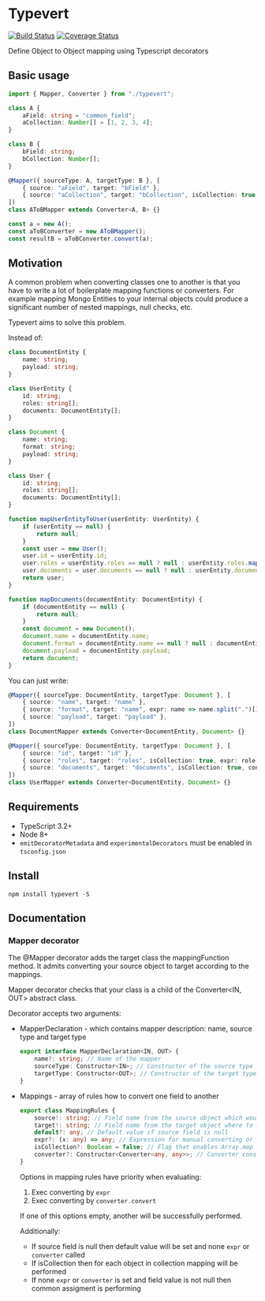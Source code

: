 # Typevert

[![Build Status](https://travis-ci.org/andbul/typevert.svg?branch=master)](https://travis-ci.org/andbul/typevert)
[![Coverage Status](https://coveralls.io/repos/github/andbul/typevert/badge.svg?branch=master)](https://coveralls.io/github/andbul/typevert?branch=master)

Define Object to Object mapping using Typescript decorators

## Basic usage

```typescript
import { Mapper, Converter } from "./typevert";

class A {
    aField: string = "common_field";
    aCollection: Number[] = [1, 2, 3, 4];
}

class B {
    bField: string;
    bCollection: Number[];
}

@Mapper({ sourceType: A, targetType: B }, [
    { source: "aField", target: "bField" },
    { source: "aCollection", target: "bCollection", isCollection: true },
])
class AToBMapper extends Converter<A, B> {}

const a = new A();
const aToBConverter = new AToBMapper();
const resultB = aToBConverter.convert(a);
```

## Motivation

A common problem when converting classes one to another is that you have to write a lot of boilerplate mapping functions
or converters. For example mapping Mongo Entities to your internal objects could produce a significant number of nested
mappings, null checks, etc.

Typevert aims to solve this problem.

Instead of:

```typescript
class DocumentEntity {
    name: string;
    payload: string;
}

class UserEntity {
    id: string;
    roles: string[];
    documents: DocumentEntity[];
}

class Document {
    name: string;
    format: string;
    payload: string;
}

class User {
    id: string;
    roles: string[];
    documents: DocumentEntity[];
}

function mapUserEntityToUser(userEntity: UserEntity) {
    if (userEntity == null) {
        return null;
    }
    const user = new User();
    user.id = userEntity.id;
    user.roles = userEntity.roles == null ? null : userEntity.roles.map(role => role.toUpperCase());
    user.documents = user.documents == null ? null : userEntity.documents.map(doc => mapDocuments(doc));
    return user;
}

function mapDocuments(documentEntity: DocumentEntity) {
    if (documentEntity == null) {
        return null;
    }
    const document = new Document();
    document.name = documentEntity.name;
    document.format = documentEntity.name == null ? null : documentEntity.name.split(".")[1];
    document.payload = documentEntity.payload;
    return document;
}
```

You can just write:

```typescript
@Mapper({ sourceType: DocumentEntity, targetType: Document }, [
    { source: "name", target: "name" },
    { source: "format", target: "name", expr: name => name.split(".")[1] },
    { source: "payload", target: "payload" },
])
class DocumentMapper extends Converter<DocumentEntity, Document> {}

@Mapper({ sourceType: DocumentEntity, targetType: Document }, [
    { source: "id", target: "id" },
    { source: "roles", target: "roles", isCollection: true, expr: role => role.toUpperCase() },
    { source: "documents", target: "documents", isCollection: true, converter: DocumentMapper },
])
class UserMapper extends Converter<DocumentEntity, Document> {}
```

## Requirements

-   TypeScript 3.2+
-   Node 8+
-   `emitDecoratorMetadata` and `experimentalDecorators` must be enabled in `tsconfig.json`

## Install

`npm install typevert -S`

## Documentation

### Mapper decorator

The @Mapper decorator adds the target class the mappingFunction method. It admits converting your source object to
target according to the mappings.

Mapper decorator checks that your class is a child of the Converter<IN, OUT> abstract class.

Decorator accepts two arguments:

-   MapperDeclaration - which contains mapper description: name, source type and target type

    ```typescript
    export interface MapperDeclaration<IN, OUT> {
        name?: string; // Name of the mapper
        sourceType: Constructor<IN>; // Constructor of the source type
        targetType: Constructor<OUT>; // Constructor of the target type
    }
    ```

-   Mappings - array of rules how to convert one field to another

    ```typescript
    export class MappingRules {
        source!: string; // Field name from the source object which would be mapped
        target!: string; // Field name from the target object where to map
        default?: any; // Default value if source field is null
        expr?: (x: any) => any; // Expression for manual converting or preparing field
        isCollection?: Boolean = false; // Flag that enables Array.map converting for this field
        converter?: Constructor<Converter<any, any>>; // Converter constructor for nested objects
    }
    ```

    Options in mapping rules have priority when evaluating:

    1. Exec converting by `expr`
    2. Exec converting by `converter.convert`

    If one of this options empty, another will be successfully performed.

    Additionally:

    -   If source field is null then default value will be set and none `expr` or `converter` called
    -   If isCollection then for each object in collection mapping will be performed
    -   If none `expr` or `converter` is set and field value is not null then common assigment is performing
